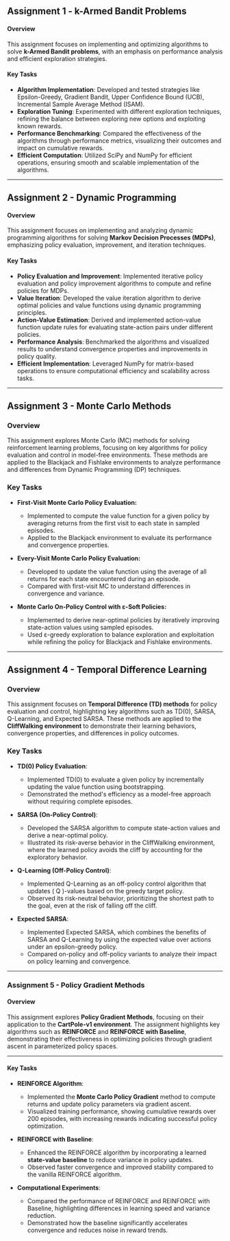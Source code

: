 ## **Assignment 1 - k-Armed Bandit Problems**

#### Overview
This assignment focuses on implementing and optimizing algorithms to solve **k-Armed Bandit problems**, with an emphasis on performance analysis and efficient exploration strategies.

#### Key Tasks

- **Algorithm Implementation**: Developed and tested strategies like Epsilon-Greedy, Gradient Bandit, Upper Confidence Bound (UCB), Incremental Sample Average Method (ISAM).
- **Exploration Tuning**: Experimented with different exploration techniques, refining the balance between exploring new options and exploiting known rewards.
- **Performance Benchmarking**: Compared the effectiveness of the algorithms through performance metrics, visualizing their outcomes and impact on cumulative rewards.
- **Efficient Computation**: Utilized SciPy and NumPy for efficient operations, ensuring smooth and scalable implementation of the algorithms.

---

## **Assignment 2 - Dynamic Programming**

#### Overview
This assignment focuses on implementing and analyzing dynamic programming algorithms for solving **Markov Decision Processes (MDPs)**, emphasizing policy evaluation, improvement, and iteration techniques.

#### Key Tasks

- **Policy Evaluation and Improvement**: Implemented iterative policy evaluation and policy improvement algorithms to compute and refine policies for MDPs.
- **Value Iteration**: Developed the value iteration algorithm to derive optimal policies and value functions using dynamic programming principles.
- **Action-Value Estimation**: Derived and implemented action-value function update rules for evaluating state-action pairs under different policies.
- **Performance Analysis**: Benchmarked the algorithms and visualized results to understand convergence properties and improvements in policy quality.
- **Efficient Implementation**: Leveraged NumPy for matrix-based operations to ensure computational efficiency and scalability across tasks.

---

## **Assignment 3 - Monte Carlo Methods**

### Overview
This assignment explores Monte Carlo (MC) methods for solving reinforcement learning problems, focusing on key algorithms for policy evaluation and control in model-free environments. These methods are applied to the Blackjack and Fishlake environments to analyze performance and differences from Dynamic Programming (DP) techniques.

### Key Tasks

- **First-Visit Monte Carlo Policy Evaluation:**
  - Implemented to compute the value function for a given policy by averaging returns from the first visit to each state in sampled episodes.
  - Applied to the Blackjack environment to evaluate its performance and convergence properties.

- **Every-Visit Monte Carlo Policy Evaluation:**
  - Developed to update the value function using the average of all returns for each state encountered during an episode.
  - Compared with first-visit MC to understand differences in convergence and variance.

- **Monte Carlo On-Policy Control with ε-Soft Policies:**
  - Implemented to derive near-optimal policies by iteratively improving state-action values using sampled episodes.
  - Used ε-greedy exploration to balance exploration and exploitation while refining the policy for Blackjack and Fishlake environments.

---

## **Assignment 4 - Temporal Difference Learning**

### Overview
This assignment focuses on **Temporal Difference (TD) methods** for policy evaluation and control, highlighting key algorithms such as TD(0), SARSA, Q-Learning, and Expected SARSA. These methods are applied to the **CliffWalking environment** to demonstrate their learning behaviors, convergence properties, and differences in policy outcomes.


### Key Tasks

- **TD(0) Policy Evaluation**:
  - Implemented TD(0) to evaluate a given policy by incrementally updating the value function using bootstrapping.
  - Demonstrated the method's efficiency as a model-free approach without requiring complete episodes.

- **SARSA (On-Policy Control)**:
  - Developed the SARSA algorithm to compute state-action values and derive a near-optimal policy.
  - Illustrated its risk-averse behavior in the CliffWalking environment, where the learned policy avoids the cliff by accounting for the exploratory behavior.

- **Q-Learning (Off-Policy Control)**:
  - Implemented Q-Learning as an off-policy control algorithm that updates \( Q \)-values based on the greedy target policy.
  - Observed its risk-neutral behavior, prioritizing the shortest path to the goal, even at the risk of falling off the cliff.

- **Expected SARSA**:
  - Implemented Expected SARSA, which combines the benefits of SARSA and Q-Learning by using the expected value over actions under an epsilon-greedy policy.
  - Compared on-policy and off-policy variants to analyze their impact on policy learning and convergence.

---

### **Assignment 5 - Policy Gradient Methods**

#### **Overview**
This assignment explores **Policy Gradient Methods**, focusing on their application to the **CartPole-v1 environment**. The assignment highlights key algorithms such as **REINFORCE** and **REINFORCE with Baseline**, demonstrating their effectiveness in optimizing policies through gradient ascent in parameterized policy spaces.

---

#### **Key Tasks**

- **REINFORCE Algorithm**:
  - Implemented the **Monte Carlo Policy Gradient** method to compute returns and update policy parameters via gradient ascent.
  - Visualized training performance, showing cumulative rewards over 200 episodes, with increasing rewards indicating successful policy optimization.

- **REINFORCE with Baseline**:
  - Enhanced the REINFORCE algorithm by incorporating a learned **state-value baseline** to reduce variance in policy updates.
  - Observed faster convergence and improved stability compared to the vanilla REINFORCE algorithm.

- **Computational Experiments**:
  - Compared the performance of REINFORCE and REINFORCE with Baseline, highlighting differences in learning speed and variance reduction.
  - Demonstrated how the baseline significantly accelerates convergence and reduces noise in reward trends.

